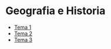<!-- Global Site Tag (gtag.js) - Google Analytics -->
<script async src="https://www.googletagmanager.com/gtag/js?id=G-YQR3MX1GD4"></script>

<script>
  window.dataLayer = window.dataLayer || [];
  function gtag(){dataLayer.push(arguments);}
  gtag('js', new Date());
  gtag('config', 'G-YQR3MX1GD4');
</script>


# Geografia e Historia


- [Tema 1](/geo/tema1/tema1.html)
- [Tema 2](/geo/tema2/tema2.html)
- [Tema 3](/geo/tema3/tema3.html)